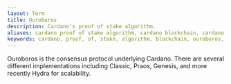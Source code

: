 ```yaml
---
layout: Term
title: Ouroboros
description: Cardano’s proof of stake algorithm.
aliases: cardano proof of stake algorithm, cardano blockchain, cardano blockchain protocol, cardano network protocol, ouroboros, egyptians
keywords: cardano, proof, of, stake, algorithm, blockchain, ouroboros, praos, omega
---
```


Ouroboros is the consensus protocol underlying Cardano. There are several different implementations including Classic, Praos, Genesis, and more recently Hydra for scalability.